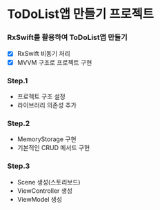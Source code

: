 # ToDoList앱 만들기 프로젝트

### RxSwift를 활용하여 ToDoList앱 만들기
- [x] RxSwift 비동기 처리
- [x] MVVM 구조로 프로젝트 구현

### Step.1
- 프로젝트 구조 설정
- 라이브러리 의존성 추가

### Step.2
- MemoryStorage 구현
- 기본적인 CRUD 메서드 구현

### Step.3
- Scene 생성(스토리보드)
- ViewController 생성
- ViewModel 생성
